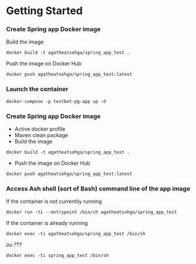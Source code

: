 # Getting Started

### Create Spring app Docker image

Build the image

```
docker build -t agatheatsohga/spring_app_test .
```

Push the image on Docker Hub

```
docker push agatheatsohga/spring_app_test:latest
```

### Launch the container

```
docker-compose -p testbot-pg-app up -d
```

### Create Spring app Docker image

- Active docker profile
- Maven clean package
- Build the image

```
docker build -t agatheatsohga/spring_app_test .
```

- Push the image on Docker Hub

```
docker push agatheatsohga/spring_app_test:latest
```


### Access Ash shell (sort of Bash) command line of the app image

If the container is not currentliy running

```
docker run -ti --entrypoint /bin/sh agatheatsohga/spring_app_test
```

If the container is already running

```
docker exec -ti agatheatsohga/spring_app_test /bin/sh
```

*ou ???*

```
docker exec -ti spring_app_test /bin/sh
```
